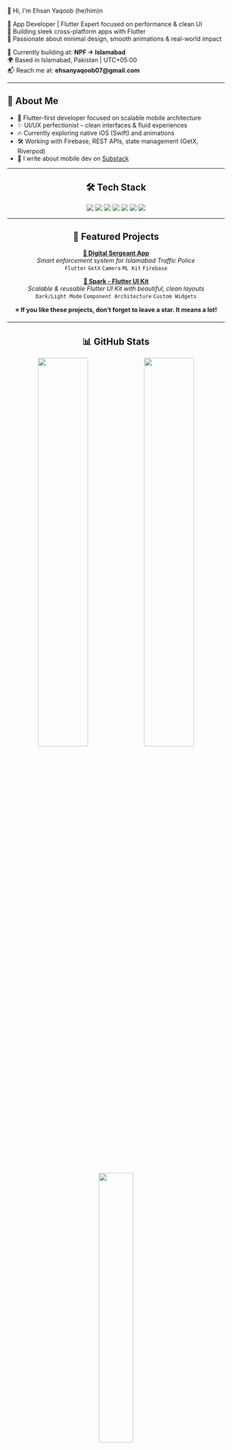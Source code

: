 <p align="start">👋 Hi, I'm Ehsan Yaqoob (he/him)n</p>

<p align="start">
🚀 App Developer | Flutter Expert focused on performance & clean UI <br/>
📱 Building sleek cross-platform apps with Flutter <br/>
🎯 Passionate about minimal design, smooth animations & real-world impact
</p>

<p align="start">
🏢 Currently building at: <strong>NPF -> Islamabad</strong> <br/>
🌍 Based in Islamabad, Pakistan | UTC+05:00 <br/>
📬 Reach me at: <strong>ehsanyaqoob07@gmail.com</strong>
</p>

---

<h2 align="start">💼 About Me</h2>

<ul>
  <li>🧠 Flutter-first developer focused on scalable mobile architecture</li>
  <li>✨ UI/UX perfectionist – clean interfaces & fluid experiences</li>
  <li>🔥 Currently exploring native iOS (Swift) and animations</li>
  <li>🛠 Working with Firebase, REST APIs, state management (GetX, Riverpod)</li>
  <li>📝 I write about mobile dev on <a href="https://ehsanyaqoob.substack.com">Substack</a></li>
</ul>

---

<h2 align="center">🛠 Tech Stack</h2>

<p align="center">
  <img src="https://img.shields.io/badge/Flutter-02569B?style=for-the-badge&logo=flutter&logoColor=white" />
  <img src="https://img.shields.io/badge/Dart-0175C2?style=for-the-badge&logo=dart&logoColor=white" />
  <img src="https://img.shields.io/badge/Swift-FA7343?style=for-the-badge&logo=swift&logoColor=white" />
  <img src="https://img.shields.io/badge/Java-007396?style=for-the-badge&logo=java&logoColor=white" />
  <img src="https://img.shields.io/badge/Firebase-FFCA28?style=for-the-badge&logo=firebase&logoColor=black" />
  <img src="https://img.shields.io/badge/Git-F05032?style=for-the-badge&logo=git&logoColor=white" />
  <img src="https://img.shields.io/badge/Figma-F24E1E?style=for-the-badge&logo=figma&logoColor=white" />
</p>

---

<h2 align="center">📱 Featured Projects</h2>

<p align="center">
  <a href="https://github.com/ehsanyaqoob/Digital-Sergeant-App"><b>🔹 Digital Sergeant App</b></a><br/>
  <i>Smart enforcement system for Islamabad Traffic Police</i><br/>
  <code>Flutter</code> <code>GetX</code> <code>Camera</code> <code>ML Kit</code> <code>Firebase</code>
</p>

<p align="center">
  <a href="https://github.com/ehsanyaqoob/Spark"><b>🔹 Spark - Flutter UI Kit</b></a><br/>
  <i>Scalable & reusable Flutter UI Kit with beautiful, clean layouts</i><br/>
  <code>Dark/Light Mode</code> <code>Component Architecture</code> <code>Custom Widgets</code>
</p>

<p align="center"><b>⭐ If you like these projects, don’t forget to leave a star. It means a lot!</b></p>

---

<h2 align="center">📊 GitHub Stats</h2>

<p align="center">
  <img src="https://github-readme-stats.vercel.app/api?username=ehsanyaqoob&show_icons=true&theme=swift&hide_title=true" width="48%" />
  <img src="https://github-readme-streak-stats.herokuapp.com/?user=ehsanyaqoob&theme=swift" width="48%" />
</p>

<p align="center">
  <img src="https://github-readme-stats.vercel.app/api/top-langs/?username=ehsanyaqoob&layout=compact&theme=swift" width="40%" />
</p>

---

<h2 align="center">🤝 Let’s Connect</h2>

<p align="center">
  <a href="mailto:ehsanyaqoob07@gmail.com">
    <img src="https://img.shields.io/badge/Gmail-Contact-red?style=for-the-badge&logo=gmail&logoColor=white" />
  </a>
  <a href="https://www.linkedin.com/in/ehsany">
    <img src="https://img.shields.io/badge/LinkedIn-ehsany-0077B5?style=for-the-badge&logo=linkedin&logoColor=white" />
  </a>
  <a href="https://twitter.com/Yaarehsan">
    <img src="https://img.shields.io/badge/Twitter-@Yaarehsan-1DA1F2?style=for-the-badge&logo=twitter&logoColor=white" />
  </a>
  <a href="https://ehsanyaqoob.substack.com">
    <img src="https://img.shields.io/badge/Blog-Substack-FF6719?style=for-the-badge&logo=substack&logoColor=white" />
  </a>
</p>

---

<p align="center">
  <img src="https://capsule-render.vercel.app/api?type=waving&color=007aff&height=90&section=footer"/>
</p>
